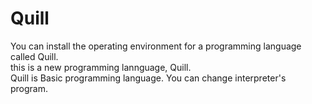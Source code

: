 # Quill
You can install the operating environment for a programming language called Quill.<br>
this is a new programming lannguage, Quill.<br>
Quill is Basic programming language. You can change interpreter's program.
